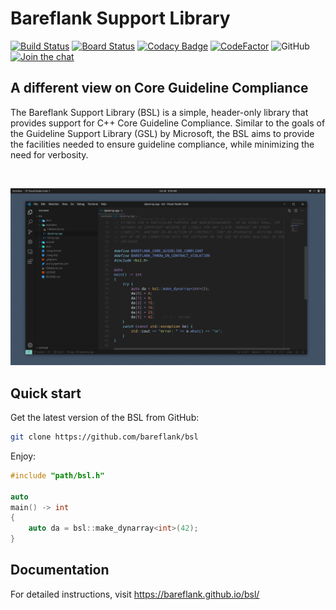 # **Bareflank Support Library**

[![Build Status](https://dev.azure.com/bareflank/bsl/_apis/build/status/Bareflank.bsl?branchName=master)](https://dev.azure.com/bareflank/bsl/_build/latest?definitionId=2&branchName=master)
[![Board Status](https://dev.azure.com/bareflank/0e2ee159-02d3-456c-908e-b6684055bb6c/183e6af6-db8f-4e28-910e-33ffd32d94a9/_apis/work/boardbadge/2e44e3c9-beea-457e-9786-4af440d91aa8)](https://dev.azure.com/bareflank/0e2ee159-02d3-456c-908e-b6684055bb6c/_boards/board/t/183e6af6-db8f-4e28-910e-33ffd32d94a9/Microsoft.RequirementCategory/)
[![Codacy Badge](https://api.codacy.com/project/badge/Grade/9e55fc17a08d4e2abe51d82f09f4449f)](https://www.codacy.com/manual/rianquinn/bsl?utm_source=github.com&amp;utm_medium=referral&amp;utm_content=Bareflank/bsl&amp;utm_campaign=Badge_Grade)
[![CodeFactor](https://www.codefactor.io/repository/github/bareflank/bsl/badge)](https://www.codefactor.io/repository/github/bareflank/bsl)
![GitHub](https://img.shields.io/github/license/bareflank/bsl?color=brightgreen)
[![Join the chat](https://img.shields.io/badge/chat-on%20Slack-brightgreen.svg)](https://app.slack.com/client/TPN7LQKRP/CPJLF1RV1)

## **A different view on Core Guideline Compliance**
The Bareflank Support Library (BSL) is a simple, header-only library that provides support for C++ Core Guideline Compliance. Similar to the goals of the Guideline Support Library (GSL) by Microsoft, the BSL aims to provide the facilities needed to ensure guideline compliance, while minimizing the need for verbosity.

<br>

[![Material for MkDocs](docs/images/example.png)](images/example.png)

## **Quick start**
Get the latest version of the BSL from GitHub:

``` bash
git clone https://github.com/bareflank/bsl
```

Enjoy:

``` c++
#include "path/bsl.h"

auto
main() -> int
{
    auto da = bsl::make_dynarray<int>(42);
}
```

## **Documentation**

For detailed instructions, visit <https://bareflank.github.io/bsl/>
